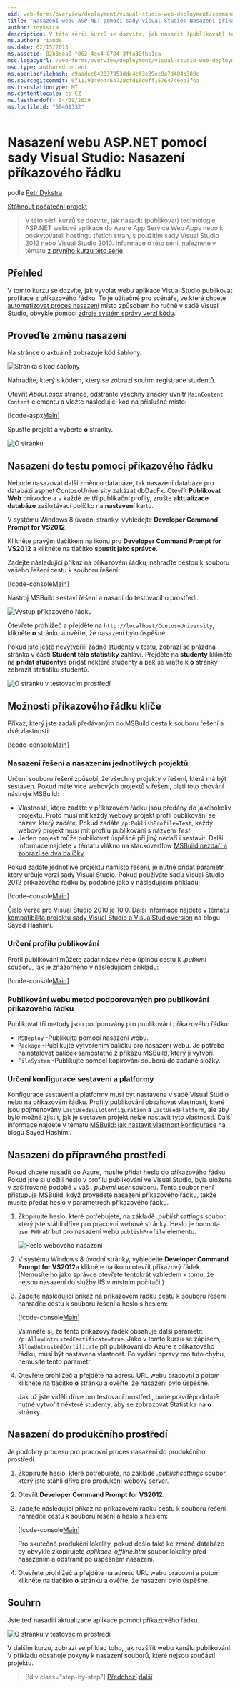```yaml
---
uid: web-forms/overview/deployment/visual-studio-web-deployment/command-line-deployment
title: 'Nasazení webu ASP.NET pomocí sady Visual Studio: Nasazení příkazového řádku | Dokumentace Microsoftu'
author: tdykstra
description: V této sérii kurzů se dozvíte, jak nasadit (publikovat) technologie ASP.NET webové aplikace do Azure App Service Web Apps nebo k poskytovateli hostingu třetích stran, podle usin...
ms.author: riande
ms.date: 02/15/2013
ms.assetid: 82b8dea0-f062-4ee4-8784-3ffa30fbb1ca
msc.legacyurl: /web-forms/overview/deployment/visual-studio-web-deployment/command-line-deployment
msc.type: authoredcontent
ms.openlocfilehash: c9aadec642837953dde4cf3e89ec9a7d484b380e
ms.sourcegitcommit: 0f1119340e4464720cfd16d0ff15764746ea1fea
ms.translationtype: MT
ms.contentlocale: cs-CZ
ms.lasthandoff: 04/09/2019
ms.locfileid: "59401332"
---
```

# <a name="aspnet-web-deployment-using-visual-studio-command-line-deployment"></a>Nasazení webu ASP.NET pomocí sady Visual Studio: Nasazení příkazového řádku

podle [Petr Dykstra](https://github.com/tdykstra)

[Stáhnout počáteční projekt](http://go.microsoft.com/fwlink/p/?LinkId=282627)

> V této sérii kurzů se dozvíte, jak nasadit (publikovat) technologie ASP.NET webové aplikace do Azure App Service Web Apps nebo k poskytovateli hostingu třetích stran, s použitím sady Visual Studio 2012 nebo Visual Studio 2010. Informace o této sérii, naleznete v tématu [z prvního kurzu této série](introduction.md).


## <a name="overview"></a>Přehled

V tomto kurzu se dozvíte, jak vyvolat webu aplikace Visual Studio publikovat profilace z příkazového řádku. To je užitečné pro scénáře, ve které chcete [automatizovat proces nasazení](../../../../aspnet/overview/developing-apps-with-windows-azure/building-real-world-cloud-apps-with-windows-azure/continuous-integration-and-continuous-delivery.md) místo způsobem ho ručně v sadě Visual Studio, obvykle pomocí [zdroje systém správy verzí kódu](../../../../aspnet/overview/developing-apps-with-windows-azure/building-real-world-cloud-apps-with-windows-azure/source-control.md).

## <a name="make-a-change-to-deploy"></a>Proveďte změnu nasazení

Na stránce o aktuálně zobrazuje kód šablony.

![Stránka s kód šablony](command-line-deployment/_static/image1.png)

Nahradíte, který s kódem, který se zobrazí souhrn registrace studentů.

Otevřít *About.aspx* stránce, odstraňte všechny značky uvnitř `MainContent` `Content` elementu a vložte následující kód na příslušné místo:

[!code-aspx[Main](command-line-deployment/samples/sample1.aspx)]

Spusťte projekt a vyberte **o** stránky.

![O stránku](command-line-deployment/_static/image2.png)

## <a name="deploy-to-test-by-using-the-command-line"></a>Nasazení do testu pomocí příkazového řádku

Nebude nasazovat další změnou databáze, tak nasazení databáze pro databázi aspnet ContosoUniversity zakázat dbDacFx. Otevřít **Publikovat Web** průvodce a v každé ze tří publikační profily, zrušte **aktualizace databáze** zaškrtávací políčko na **nastavení** kartu.

V systému Windows 8 úvodní stránky, vyhledejte **Developer Command Prompt for VS2012**.

Klikněte pravým tlačítkem na ikonu pro **Developer Command Prompt for VS2012** a klikněte na tlačítko **spustit jako správce**.

Zadejte následující příkaz na příkazovém řádku, nahraďte cestou k souboru vašeho řešení cestu k souboru řešení:

[!code-console[Main](command-line-deployment/samples/sample2.cmd)]

Nástroj MSBuild sestaví řešení a nasadí do testovacího prostředí.

![Výstup příkazového řádku](command-line-deployment/_static/image3.png)

Otevřete prohlížeč a přejděte na `http://localhost/ContosoUniversity`, klikněte **o** stránku a ověřte, že nasazení bylo úspěšné.

Pokud jste ještě nevytvořili žádné studenty v testu, zobrazí se prázdná stránka v části **Student tělo statistiky** záhlaví. Přejděte na **studenty** klikněte na **přidat studenty**a přidat některé studenty a pak se vraťte k **o** stránky zobrazit statistiku studentů.

![O stránku v testovacím prostředí](command-line-deployment/_static/image4.png)

## <a name="key-command-line-options"></a>Možnosti příkazového řádku klíče

Příkaz, který jste zadali předávaným do MSBuild cesta k souboru řešení a dvě vlastnosti:

[!code-console[Main](command-line-deployment/samples/sample3.cmd)]

### <a name="deploying-the-solution-versus-deploying-individual-projects"></a>Nasazení řešení a nasazením jednotlivých projektů

Určení souboru řešení způsobí, že všechny projekty v řešení, která má být sestaven. Pokud máte více webových projektů v řešení, platí toto chování nástroje MSBuild:

- Vlastnosti, které zadáte v příkazovém řádku jsou předány do jakéhokoliv projektu. Proto musí mít každý webový projekt profil publikování se název, který zadáte. Pokud zadáte `/p:PublishProfile=Test`, každý webový projekt musí mít profilu publikování s názvem *Test*.
- Jeden projekt může publikovat úspěšně při jiný nedaří i sestavit. Další informace najdete v tématu vlákno na stackoverflow [MSBuild nezdaří a zobrazí se dva balíčky](http://stackoverflow.com/questions/14226451/msbuild-fails-with-two-packages).

Pokud zadáte jednotlivé projektu namísto řešení, je nutné přidat parametr, který určuje verzi sady Visual Studio. Pokud používáte sadu Visual Studio 2012 příkazového řádku by podobně jako v následujícím příkladu:

[!code-console[Main](command-line-deployment/samples/sample4.cmd?highlight=1)]

Číslo verze pro Visual Studio 2010 je 10.0. Další informace najdete v tématu [kompatibilita projektu sady Visual Studio a VisualStudioVersion](http://sedodream.com/2012/08/19/VisualStudioProjectCompatabilityAndVisualStudioVersion.aspx) na blogu Sayed Hashimi.

### <a name="specifying-the-publish-profile"></a>Určení profilu publikování

Profil publikování můžete zadat název nebo úplnou cestu k *.pubxml* souboru, jak je znázorněno v následujícím příkladu:

[!code-console[Main](command-line-deployment/samples/sample5.cmd?highlight=1)]

### <a name="web-publish-methods-supported-for-command-line-publishing"></a>Publikování webu metod podporovaných pro publikování příkazového řádku

Publikovat tři metody jsou podporovány pro publikování příkazového řádku:

- `MSDeploy` -Publikujte pomocí nasazení webu.
- `Package` -Publikujte vytvořením balíčku pro nasazení webu. Je potřeba nainstalovat balíček samostatně z příkazu MSBuild, který ji vytvoří.
- `FileSystem` -Publikujte pomocí kopírování souborů do zadané složky.

### <a name="specifying-the-build-configuration-and-platform"></a>Určení konfigurace sestavení a platformy

Konfigurace sestavení a platformy musí být nastavena v sadě Visual Studio nebo na příkazovém řádku. Profily publikování obsahovat vlastnosti, které jsou pojmenovány `LastUsedBuildConfiguration` a `LastUsedPlatform`, ale aby bylo možné zjistit, jak je sestaven projekt nelze nastavit tyto vlastnosti. Další informace najdete v tématu [MSBuild: jak nastavit vlastnost konfigurace](http://sedodream.com/2012/10/27/MSBuildHowToSetTheConfigurationProperty.aspx) na blogu Sayed Hashimi.

## <a name="deploy-to-staging"></a>Nasazení do přípravného prostředí

Pokud chcete nasadit do Azure, musíte přidat heslo do příkazového řádku. Pokud jste si uložili heslo v profilu publikování ve Visual Studio, byla uložena v zašifrované podobě v váš *. pubxml.user* souboru. Tento soubor není přistupuje MSBuild, když provedete nasazení příkazového řádku, takže musíte předat heslo v parametrech příkazového řádku.

1. Zkopírujte heslo, které potřebujete, na základě *.publishsettings* soubor, který jste stáhli dříve pro pracovní webové stránky. Heslo je hodnota `userPWD` atribut pro nasazení webu `publishProfile` elementu.

    ![Heslo webového nasazení](command-line-deployment/_static/image5.png)
2. V systému Windows 8 úvodní stránky, vyhledejte **Developer Command Prompt for VS2012**a klikněte na ikonu otevřít příkazový řádek. (Nemusíte ho jako správce otevřete tentokrát vzhledem k tomu, že nejsou nasazení do služby IIS v místním počítači.)
3. Zadejte následující příkaz na příkazovém řádku cestu k souboru řešení nahradíte cestu k souboru řešení a heslo s heslem:

    [!code-console[Main](command-line-deployment/samples/sample6.cmd)]

    Všimněte si, že tento příkazový řádek obsahuje další parametr: `/p:AllowUntrustedCertificate=true`. Jako v tomto kurzu se zápisem, `AllowUntrustedCertificate` při publikování do Azure z příkazového řádku, musí být nastavena vlastnost. Po vydání opravy pro tuto chybu, nemusíte tento parametr.
4. Otevřete prohlížeč a přejděte na adresu URL webu pracovní a potom klikněte na tlačítko **o** stránku a ověřte, že nasazení bylo úspěšné.

    Jak už jste viděli dříve pro testovací prostředí, bude pravděpodobně nutné vytvořit některé studenty, aby se zobrazovat Statistika na **o** stránky.

## <a name="deploy-to-production"></a>Nasazení do produkčního prostředí

Je podobný procesu pro pracovní proces nasazení do produkčního prostředí.

1. Zkopírujte heslo, které potřebujete, na základě *.publishsettings* soubor, který jste stáhli dříve pro produkční webový server.
2. Otevřít **Developer Command Prompt for VS2012**.
3. Zadejte následující příkaz na příkazovém řádku cestu k souboru řešení nahradíte cestu k souboru řešení a heslo s heslem:

    [!code-console[Main](command-line-deployment/samples/sample7.cmd)]

    Pro skutečné produkční lokality, pokud došlo také ke změně databáze by obvykle zkopírujete *aplikace\_offline.htm* soubor lokality před nasazením a odstranit po úspěšném nasazení.
4. Otevřete prohlížeč a přejděte na adresu URL webu pracovní a potom klikněte na tlačítko **o** stránku a ověřte, že nasazení bylo úspěšné.

## <a name="summary"></a>Souhrn

Jste teď nasadili aktualizace aplikace pomocí příkazového řádku.

![O stránku v testovacím prostředí](command-line-deployment/_static/image6.png)

V dalším kurzu, zobrazí se příklad toho, jak rozšířit webu kanálu publikování. V příkladu obsahuje pokyny k nasazení souborů, které nejsou součástí projektu.

> [!div class="step-by-step"]
> [Předchozí](deploying-a-database-update.md)
> [další](deploying-extra-files.md)
